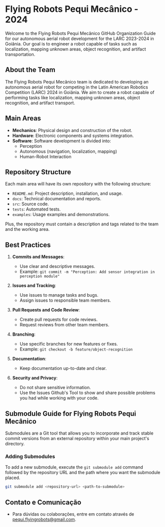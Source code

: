 # Flying Robots Pequi Mecânico - 2024

Welcome to the Flying Robots Pequi Mecânico GitHub Organization Guide for our autonomous aerial robot development for the LARC 2023-2024 in Goiânia. Our goal is to engineer a robot capable of tasks such as localization, mapping unknown areas, object recognition, and artifact transportation.

## About the Team
The Flying Robots Pequi Mecânico team is dedicated to developing an autonomous aerial robot for competing in the Latin American Robotics Competition (LARC) 2024 in Goiânia. We aim to create a robot capable of performing tasks like localization, mapping unknown areas, object recognition, and artifact transport.

## Main Areas
- **Mechanics**: Physical design and construction of the robot.
- **Hardware**: Electronic components and systems integration.
- **Software**: Software development is divided into:
  - Perception
  - Autonomous (navigation, localization, mapping)
  - Human-Robot Interaction

## Repository Structure
Each main area will have its own repository with the following structure:
- `README.md`: Project description, installation, and usage.
- `docs`: Technical documentation and reports.
- `src`: Source code.
- `tests`: Automated tests.
- `examples`: Usage examples and demonstrations.
  
Plus, the repository must contain a description and tags related to the team and the working area. 

## Best Practices
1. **Commits and Messages**:
   - Use clear and descriptive messages.
   - Example: `git commit -m "Perception: Add sensor integration in perception module"`

2. **Issues and Tracking**:
   - Use issues to manage tasks and bugs.
   - Assign issues to responsible team members.

3. **Pull Requests and Code Review**:
   - Create pull requests for code reviews.
   - Request reviews from other team members.

4. **Branching**:
   - Use specific branches for new features or fixes.
   - Example: `git checkout -b feature/object-recognition`

5. **Documentation**:
   - Keep documentation up-to-date and clear.

6. **Security and Privacy**:
   - Do not share sensitive information.
   - Use the Issues Github's Tool to show and share possible problems you had while working with your code.

## Submodule Guide for Flying Robots Pequi Mecânico

Submodules are a Git tool that allows you to incorporate and track stable commit versions from an external repository within your main project's directory.

### Adding Submodules

To add a new submodule, execute the `git submodule add` command followed by the repository URL and the path where you want the submodule placed.

```bash
git submodule add <repository-url> <path-to-submodule>

```

## Contato e Comunicação
- Para dúvidas ou colaborações, entre em contato através de pequi.flyingrobots@gmail.com.

